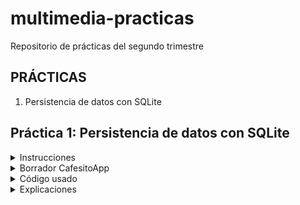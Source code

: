 # multimedia-practicas

Repositorio de prácticas del segundo trimestre

## PRÁCTICAS

1. Persistencia de datos con SQLite


## Práctica 1: Persistencia de datos con SQLite
<details>
  <summary>Instrucciones</summary>
  <p>
    Tenéis que una aplicación para gestionar una lista de clientes de cualquier tipo con campos: Nombre y Apellidos, email, teléfono fijo y móvil.
1.- Se podrá visualizar todos los elementos de la lista en un ListView. Desde el ListView se podrá seleccionar un elemento para mostrarlo en detalle, modificarlo, o borrarlo.
2.- Se podrá insertar un elemento y borrar toda la lista.
3.- Los elementos se guardarán en una base de datos SQLite.
4.- Al salir se guardarán un dato cualquiera, la fecha y la hora en key-values, que se mostrarán al arrancar la aplicación en un Toast.

Sobre el punto 4, dentro de la persistencia de datos cómo habréis podido ver en el tercer enlace se encuentra el almacenamiento clave/valor de las preferencias de la aplicación. Haciendo uso de las preferencias de la aplicación y de los eventos de una actividad (https://multimedia.codeandcoke.com/_detail/apuntes:activity_lifecycle.png?id=apuntes%3Aandroid) debéis de guardar la fecha y hora al cerrar la actividad (onclose) y mostrar el toast al iniciar (oncreate). La primera vez que no tenga datos, podéis escribir o la fecha y hora actual o un mensaje de "Primera vez".
  </p>
  <p>https://developer.android.com/training/data-storage/sqlite</p>
  <p>http://www.hermosaprogramacion.com/2014/10/android-sqlite-bases-de-datos/</p>
  <p>http://developer.android.com/intl/es/training/basics/data-storage/index.html</p>
  <p>http://www.developandsys.es/shared-preferences/</p>
</details>

<details>
  <summary>Borrador CafesitoApp</summary>

### CafesitoApp

#### Objetivo
Una aplicación para que no olvidar devolver ese cafelito al que nos invitaron

#### Estructura Datos

Clase Cafetero
  - NombreCompleto (Nombre, apellidos, sobrenombre etc.)
  - Mv(puede server para hacer un Bizum, mandarle un whatsapp)
  - numCafe: Integer (nº de cafés que le debemos)
  - tipoCafe (descripcion de cómo le gusta el café)

#### Activities
Activities
1. Lista de cafeteros: Nombre-----NumCafe (tlf no aparece)->ListaCafeteros
    - Botón flotante: nuevo cafetero
    - Deslizas derecha: elimina un cafetero
    - Botón flotante: eliminar todos
2. Cafetero: Al pulsar sobre un cafetero me muestra una pantalla en grande con:
    - Nombre: Arriba centrado (banda ancha ocupa toda la pantalla)
    - Mv: debajo
    - numCafe que le debemos: en grande
    - tipo café: cómo le gusta el café: LinedTextView - descripción de cómo le gusta el café
    -MODO VISION: Muestra los datos
    -MODO EDICIÓN: Modo edición-> Al hacer doble click nos deja editar todos los campos
3. EliminarTodos: sale un botón rojo que, al darle, se eliminan todos los cafeteros

#### Aspecto
  Colores marrones

#### Compatibilidad
  Desde 8.0 (Oreo)

#### Idea
  Si desplazo a la izquierda disminuye
  Si desplazo a la derecha aumenta
  Si es cero y desplazo a la izquierda elimino ítem
  Si pantalla principal, en el toolbar hay un botón que lleva a actividad 3 (ElimintarTodos)
</details>

<details>
  <summary>Código usado</summary>

  #### Interfaces
    * View.OnClickListener
    * Parceable
    * OnCafeteroListener(custom): onCafeteroClick()
    
  #### Clase: métodos
    * Activity: startActivity(); getActivity(); getIntent(); finish();
    * Log: d(); i() ;
    * RecyclerView.ViewHolder: setText(); getAdapterPosition()
    * RecyclerView.Adapter<>: onCreateViewHolder(); onBindViewHolder(); getItemCount()
    * View: findViewById(); setOnClickListener(); getLineHeight(); getHeight(); onDraw(); setVisibility();setBackgroundColor();    setTextColor();
    * ArrayList<>: get(); size(); remove();
    * LayoutInflater: from(); inflate()
    * ViewGroup: getContext();
    * LinearLayoutManager
    * RecyclerView: setLayoutManager(); setAdapter(); addItemDecoration()
    * RecyclerView.ItemDecoration: getItemOffSets()
    * Rect
    * AppCompatActivity: setSupportActionBar(); setTitle()
    * Intent: putExtra(); getParceableExtra(); hasExtra()
    * Rect
    * Paint: setStyle(); setSTrokeWidth(); setColor()
    * Canvas: drawLine()
    * TextView: getLineBounds()
    * ItemTouchHelper.SimpleCallback: onSwiped()
    * ItemTouchHelper: attachToRecyclerView();

    
  #### GUI Elements: atributo=valor
    * LinearLayout: orientation; weightSum; background; gravity
    * View
    * TextView: lines; textSize; padding; textColor; textSize; layout_margin_start; setText(); imeOptions="flagNoExtractUi"
    * RecyclerView: orientation; padding; layout_behaviour="@string/appbar_scrolling_view_behaviour"
    * CoordinatorLayout
    * AppBarLayout
    * ToolBar: layout_height="?attr/actionBarSize"; layout_scrollFlags="scroll"
    * include
    * LinearLayout
    * ConstraintLayout
    * RelativeLayout: visibility="visible/gone";
    * ImageButton: layout_centerInParent; background ="?attr/selectableItemBackGround"
    * LinedEditText(custom)
    * shape: shape="rectangle"
      * stroke: width; color
      * corner: radius
      * solid: color;
    

  
  #### Otros recursos usados
    * themes.xml
    * colors.xml
    * values.xml (acceso a través de ?attr) & (acceso a través de "@string/appbar_scrolling...)
    * AndroidManifest.xml

  
</details>

<details>
  <summary>Explicaciones</summary>

  #### Implementación del RecyclerView
    1. Crear layout para un solo item (layout_cafetero_list_item.xml)
    2. Crear el adaptador
      1. Creamos clase java
      2. Anidamos una clase que hereda de RecyclerVew.ViewHolder. En ella añadimos atributos y referenciamos los widgets.
      3. En la clase adaptadora añadimos herencia de RecyclerView.Adapter. Le pasamos como tipo la clase anidada.
      4. Añadimos un ArrayList a la clase adaptadora
      5. Sobreescribimos
        * onCreateViewHolder() 
          1. `View view = LayoutInflater.from(viewGroup.getContext()).inflate(R.layout.nombreLayout, viewGroup, false );`
          2. return new ViewHolder(view)
        * onBindViewHolder()
          1. viewHolder.atributo.setText(array.get(pos)).getNombreAtributo()) -> por cada widget
    3. Implementar el widget
      1. Añadimos un RecyclerView al layout que muestra la lista de ítems
      2. En Java
        * Referenciamos: Array, adaptador y recyclerview
        * Pasamos al recyclerview una instancia del adaptador y una instancia de LinearLayoutManager

  #### Separar los items con ItemDecorator
    1. Se crea una clase que herede de RecyclerView.ItemDecoration
    2. Se sobreescribe getItemOffset
    3. Se le pasa una instancia de este objeto al recyclerview

  #### Añadir un ActionBar personalizado con comportamiento
    1. Desactivar el ActionBar por defecto: en themes.xml sustituir DarkActionBar por NoActionBar
    2. Seguir la documentacion de https://material.io/components/app-bars-top/android#using-top-app-bars
  
  #### Implementar OnClickListener (buenas prácticas)
    Resumen: Definimos una interfaz, que será ejecutada por cada ítem cuando se click sobre él.

    Aclaración: Cada ítem del recyclerview es un ViewHolder

    Para entender mejor la implementación pensemos en lo que queremos que ocurra desde el punto de vista de la ejecución.

    Ejecución:
      1. El Activity implementa una interfaz
      2. El Activity, al instanciar el adaptador, le pasa dicha interfaz.
      3. Dentro de la clase adaptadora, ésta instancia la interfaz y se la pasa a ViewHolder
      4. Dentro de ViewHolder, ésta clase implementa la interfaz OnClickListener
      5. ViewHolder, cada vez que crea un ítem, le aplica OnClickListener (ahora cada ítem notará clicks)
      6. ViewHolder sobreescribe onClick(), donde usa la interfaz, invoca el método onCafeteroClick pasándole la posición del ítem
      7. ¿Cómo le pasa la posición del ítem? Usando el método getAdapterPosition()

    Implementación:

    1. En clase Adaptadora: Definimos, instanciamos y pasamos a la clase anidada la Interfaz:
    2. En clase anidada ViewHolder: 
      * Implementa OnClickListener
      * Aplica OnClickListener a cada ítem
      * Sobreescribe onClick: usa la interfaz y le pasa la posición del ítem como parámetro gracias a getAdapterPosition()
    3. Sobreescribimos onClick() 

  Interfaz:
  ```java
  public interface OnCafeteroListener{
      void onCafeteroClick(Integer position);
  }
  ```
  Sobreescritura de onClick()

  ```java
  @Override
        public void onClick(View v) {
            onCafeteroListener.onCafeteroClick(getAdapterPosition());
        }
  ```

  #### Creación de activity nº 2 + mandar objetos entre activity1 y activity2(Cafetero Activity)

  Resumen: 
    - Este activity mostrará los detalles de cada ítem. 
    - Tendrá dos modos: Lectura y Escritura

    1. Crear Empty Activity usando generandor de código(genera layout y lo añade a androidManifest.xml )
    2. Hacer el objeto Parcelable (añadir métodos + implementación)
    3. Crear un Intent y adjuntarle un Bundle con el objeto deseado
    4. Recuperar el objeto en el activity nº2
    5. Con el método getIntent().hasExtra() podemo discriminar de qué activity viene el Itent

  #### Algunas notas sobre Layouts

    * weightSum: Si un elto padre tiene 100 como valor, podemos poner después el atributo layout_weight a los hijos para que ocupen un porcentaje del mismo, no sin antes poner layout_height/width a 0dp.
    * RelativeLayout: permite usar layout_centerInParent en los hijos. Es útil para manejar botones e imágenes centradas.
    * <include layout=""> permite anidar unos layouts dentro de otros y tener el código modularizado.
    * android:gravity es muy útil para posicionar texto
  
  #### Crear el componente AppCompatEditText

  Resumen: Crearemos un EditText personalizado, que tiene dibujadas líneas como si fuera papel de un cuaderno de notas.

    1. Crear una clase java que herede de AppCompatEditText
    2. Usar constructor que tenga el objeto AttributeSet como parámetro (importante)
    3. Sobreescribir onDraw() y, usando el objeto Rect + Paint dibujar líneas (ver código)
    4. Referenciar dicho componente en el layout

  #### Usar un drawable <shape> para redondear bordes
    1. Crear un drawable resource
    2. Usar <shape><stroke><corners> para definir el borde deseado
    3. Añadir al widget el atributo background referenciando el drawable.xml creado (mirar codigo)

  #### View + Edit en el mismo activity

    Resumen: Decido diseñar la app de tal manera que la opción READ y la opción EDIT del CRUD se muestren en la misma activity.
    Lo que hago es guardar un estado del activity en la variable "modo". Cuando se pulsa el botón flotante los widgets cambian de
    color, algunos desaparecen de la vista (View.changevisibility()) para dar paso a EditText etc. Lo importante es que el usuario
    puede modificar los datos y, al volver a pulsar el botón flotante, el objeto se actualiza.

    Sin embargo aquí me estoy encontrando un problema y es que parece que cuando hacemos Intent.putExtra() no estamos pasando una
    referencia al objeto sino sólo la información que tiene el objeto, así cuando intento actualizar los datos del objeto para que los cambios sean permanentes, esto no ocurre.

    Así que de momento, los cambios que se hacen en el activity 1 no son permanentes. Veremos más adelante si lo puedo solucionar.
  
  ![demoCafesito1](https://media.giphy.com/media/eIXHsniyNp04pjPETN/giphy.gif)
  
  #### Implementación de ItemTouchHelper (para borrar ítem del recyclerview al desplazarlo a un lado)

    1. Instanciar una clase abstracta ItemTouchHelper.SimpleCallback pasandole como parámetros -> 0 y la dirección (mirar código)
    2. Sobreescribir el método onSwipe() ejecutando el código que queramos (borrado de un ítem + actualización del adaptador)

  #### Algunas notas sueltas

    * Para volver terminar un activity usamos finish()
    * Al añadir el atributo imeOptions y darle el valor flagNoExtractUi hace que no se tape la interfaz cuando estamos editando
      un EditText con la pantalla en horizontal.

  
  
  

</details>



